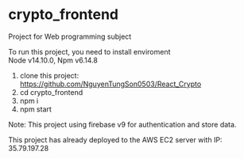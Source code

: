 # crypto_frontend  
Project for Web programming subject  
  
To run this project, you need to install enviroment  
Node v14.10.0, Npm v6.14.8  

1. clone this project: https://github.com/NguyenTungSon0503/React_Crypto
2. cd crypto_frontend  
3. npm i 
4. npm start  

Note: This project using firebase v9 for authentication and store data. 

This project has already deployed to the AWS EC2 server with IP: 35.79.197.28


